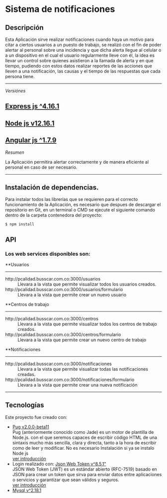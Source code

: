 # Sistema de notificaciones

## Descripción

Esta Aplicación sirve realizar notificaciones cuando haya un motivo para citar a ciertos usuarios a un puesto de trabajo,
se realizó con el fin de poder alertar al personal sobre una incidencia y que dicha alerta llegue al celular o a un dispositivo
en el cual el usuario regularmente lleve con él, la idea es llevar un control sobre quienes asistieron a la llamada de alerta y en que tiempo,
pudiendo con estos datos realizar reportes de las acciones que lleven a una notificación, las causas y el tiempo de las respuestas que cada persona
tiene.

---


*Versiónes*

[Express js ^4.16.1](https://expressjs.com/es/)
---
[Node js v12.16.1](https://nodejs.org/en/)
---
[Angular js ^1.7.9](https://code.angularjs.org/1.7.9/docs/api)
---


*Resumen*

La Aplicación permitira alertar correctamente y de manera eficiente al personal en caso de ser necesario.


---

## Instalación de dependencias.

Para instalar todos las librerías que se requieren para el correcto funcionamiento de la Aplicación, es necesario que despues de descargar el repositorio en Git, en un terminal o CMD se ejecute el siguiente comando dentro de la carpeta contenedora del proyecto:

```
$ npm install
```

## API

### Los web services disponibles son:


**Usuarios

---
<dl>
  <dt>http://pcalidad.busscar.com.co:3000/usuarios</dt>
  <dd>Llevara a la vista que permite visualizar todos los usuarios creados.</dd>

  <dt>http://pcalidad.busscar.com.co:3000/usuarios/formulario</dt>
    <dd>Llevara a la vista que permite crear un nuevo usuario</dd>
</dl>


**Centros de trabajo

---
<dl>
  <dt>http://pcalidad.busscar.com.co:3000/centros</dt>
  <dd>Llevara a la vista que permite visualizar todos los centros de trabajo creados.</dd>

  <dt>http://pcalidad.busscar.com.co:3000/centros/formulario</dt>
    <dd>Llevara a la vista que permite crear un nuevo centro de trabajo</dd>
</dl>

**Notificaciones

---
<dl>
  <dt>http://pcalidad.busscar.com.co:3000/notificaciones</dt>
  <dd>Llevara a la vista que permite visualizar todas las notificaciones creadas.</dd>

  <dt>http://pcalidad.busscar.com.co:3000/notificaciones/formulario</dt>
    <dd>Llevara a la vista que permite crear una nueva notificación</dd>
</dl>


---

## Tecnologías
Este proyecto fue creado con:
* [Pug v2.0.0-beta11](https://pugjs.org/api/getting-started.html)  
  Pug (anteriormente conocido como Jade) es un motor de plantilla de Node.js. con el que seremos capaces de escribir código HTML de una sintaxis mucho más sencilla, clara y directa, tanto a la hora de escribir como de leer y modificar. No es necesario Instalación si ya se instalo Node js  
  [ver introducción](https://www.silocreativo.com/introduccion-primeros-pasos-pug/)
* Login realizado con: [Json Web Token v^8.5.1"](https://www.jsonwebtoken.io/)  
  JSON Web Token (JWT) es un estándar abierto (RFC-7519) basado en JSON para crear un token que sirva para enviar datos entre aplicaciones o servicios y garantizar que sean válidos y seguros.  
  [ver introducción](https://platzi.com/blog/introduccion-json-web-tokens/)
* [Mysql v^2.18.1](https://github.com/mysqljs/mysql)
